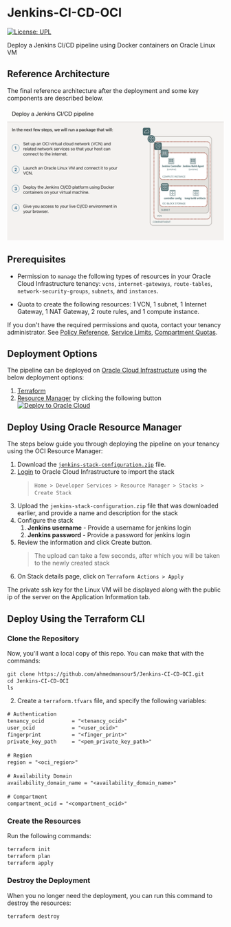 # Jenkins-CI-CD-OCI
[![License: UPL](https://img.shields.io/badge/license-UPL-green)](https://img.shields.io/badge/license-UPL-green)

Deploy a Jenkins CI/CD pipeline using Docker containers on Oracle Linux VM


## Reference Architecture 
The final reference architecture after the deployment and some key components are described below.

![Reference Architecture](https://github.com/ahmedmansour5/Jenkins-CI-CD-OCI/blob/main/Image/Architecture.png)


## Prerequisites

- Permission to `manage` the following types of resources in your Oracle Cloud Infrastructure tenancy: `vcns`, `internet-gateways`, `route-tables`, `network-security-groups`, `subnets`, and `instances`.

- Quota to create the following resources: 1 VCN, 1 subnet, 1 Internet Gateway, 1 NAT Gateway, 2 route rules, and 1 compute instance.

If you don't have the required permissions and quota, contact your tenancy administrator. See [Policy Reference](https://docs.cloud.oracle.com/en-us/iaas/Content/Identity/Reference/policyreference.htm), [Service Limits](https://docs.cloud.oracle.com/en-us/iaas/Content/General/Concepts/servicelimits.htm), [Compartment Quotas](https://docs.cloud.oracle.com/iaas/Content/General/Concepts/resourcequotas.htm).

## Deployment Options
The pipeline can be deployed on [Oracle Cloud Infrastructure][oci] using the below deployment options:

1. [Terraform][tf] 
2. [Resource Manager][orm_landing] by clicking the following button  [![Deploy to Oracle Cloud][magic_button]][magic_rm_stack]


## Deploy Using Oracle Resource Manager
The steps below guide you through deploying the pipeline on your tenancy using the OCI Resource Manager:

1. Download the [`jenkins-stack-configuration.zip`](https://github.com/ahmedmansour5/Jenkins-CI-CD-OCI/blob/main/Deployment_zip/jenkins-stack-configuration.zip) file.
2. [Login](https://cloud.oracle.com/resourcemanager/stacks/create) to Oracle Cloud Infrastructure to import the stack
    > `Home > Developer Services > Resource Manager > Stacks > Create Stack`
3. Upload the `jenkins-stack-configuration.zip` file that was downloaded earlier, and provide a name and description for the stack
4. Configure the stack
   1. **Jenkins username** - Provide a username for jenkins login
   2. **Jenkins password** - Provide a password for jenkins login
5. Review the information and click Create button.
   > The upload can take a few seconds, after which you will be taken to the newly created stack
6. On Stack details page, click on `Terraform Actions > Apply`

The private ssh key for the Linux VM will be displayed along with the public ip of the server on the Application Information tab.

## Deploy Using the Terraform CLI

### Clone the Repository
Now, you'll want a local copy of this repo. You can make that with the commands:

    git clone https://github.com/ahmedmansour5/Jenkins-CI-CD-OCI.git
    cd Jenkins-CI-CD-OCI
    ls

2. Create a `terraform.tfvars` file, and specify the following variables:

```
# Authentication
tenancy_ocid         = "<tenancy_ocid>"
user_ocid            = "<user_ocid>"
fingerprint          = "<finger_print>"
private_key_path     = "<pem_private_key_path>"

# Region
region = "<oci_region>"

# Availability Domain 
availability_domain_name = "<availability_domain_name>"

# Compartment
compartment_ocid = "<compartment_ocid>"
```

### Create the Resources
Run the following commands:

    terraform init
    terraform plan
    terraform apply

### Destroy the Deployment
When you no longer need the deployment, you can run this command to destroy the resources:

    terraform destroy


[oci]: https://cloud.oracle.com
[orm]: https://docs.cloud.oracle.com/iaas/Content/ResourceManager/Concepts/resourcemanager.htm
[tf]: https://www.terraform.io
[orm_landing]:https://www.oracle.com/cloud/systems-management/resource-manager/
[magic_button]: https://oci-resourcemanager-plugin.plugins.oci.oraclecloud.com/latest/deploy-to-oracle-cloud.svg
[magic_rm_stack]: https://cloud.oracle.com/resourcemanager/stacks/create?region=home&zipUrl=https://github.com/ahmedmansour5/Jenkins-CI-CD-OCI/releases/latest/download/jenkins-stack-configuration.zip
